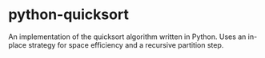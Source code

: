# python-quicksort
An implementation of the quicksort algorithm written in Python. Uses an in-place strategy for space efficiency and a recursive partition step.
